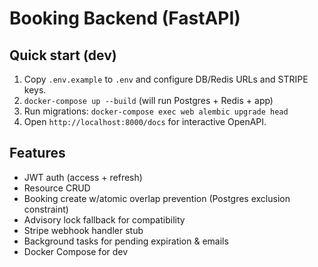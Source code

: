 # Booking Backend (FastAPI)

## Quick start (dev)

1. Copy `.env.example` to `.env` and configure DB/Redis URLs and STRIPE keys.
2. `docker-compose up --build` (will run Postgres + Redis + app)
3. Run migrations: `docker-compose exec web alembic upgrade head`
4. Open `http://localhost:8000/docs` for interactive OpenAPI.

## Features
- JWT auth (access + refresh)
- Resource CRUD
- Booking create w/atomic overlap prevention (Postgres exclusion constraint)
- Advisory lock fallback for compatibility
- Stripe webhook handler stub
- Background tasks for pending expiration & emails
- Docker Compose for dev
